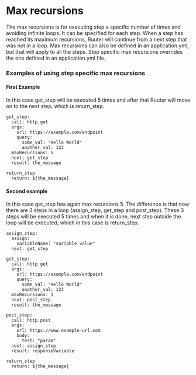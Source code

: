 # Max recursions

The max recursions is for executing step a specific number of times and avoiding infinite loops. It can be specified for each step. When a step has reached its maximum recursions,
Ruuter will continue from a next step that was not in a loop. Max recursions can also be defined in an application.yml, but that will apply to all the steps.
Step specific max recursions overrides the one defined in an application.yml file.

### Examples of using step specific max recursions

#### First Example

In this case get_step will be executed 5 times and after that Ruuter will move on to the next step, which is return_step.
```
get_step:
  call: http.get
  args:
    url: https://example.com/endpoint
    query:
      some_val: "Hello World"
      another_val: 123
  maxRecursions: 5
  next: get_step
  result: the_message

return_step
  return: ${the_message}
```

#### Second example

In this case get_step has again max recursions 5. The difference is that now there are 3 steps in a loop (assign_step, get_step and post_step).
These 3 steps will be executed 5 times and when it is done, next step outside the loop will be executed, which in this case is return_step.
```
assign_step:
  assign:
    variableName: "variable value"
  next: get_step

get_step:
  call: http.get
  args:
    url: https://example.com/endpoint
    query:
      some_val: "Hello World"
      another_val: 123
  maxRecursions: 5
  next: post_step
  result: the_message
  
post_step:
  call: http.post
  args:
    url: https://www.example-url.com
    body:
      test: "param"
  next: assign_step
  result: responseVariable
  
return_step
  return: ${the_message}
```
